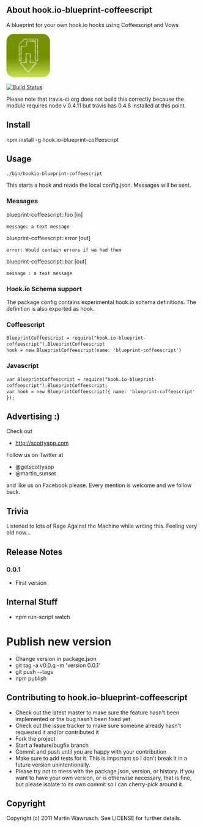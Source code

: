 ## About hook.io-blueprint-coffeescript

A blueprint for your own hook.io hooks using Coffeescript and Vows

![BlueprintCoffeescript Icon](http://github.com/scottyapp/hook.io-blueprint-coffeescript/raw/master/assets/blueprint-coffeescript114x114.png)

[![Build Status](https://secure.travis-ci.org/scottyapp/hook.io-blueprint-coffeescript.png)](http://travis-ci.org/scottyapp/hook.io-blueprint-coffeescript.png)

Please note that travis-ci.org does not build this correctly because the module requires node v 0.4.11 but travis has 0.4.8 installed at this point.

## Install

npm install -g hook.io-blueprint-coffeescript

## Usage

	./bin/hookio-blueprint-coffeescript 

This starts a hook and reads the local config.json. Messages will be sent.

### Messages

blueprint-coffeescript::foo [in]

	message: a text message
	
blueprint-coffeescript::error [out]

	error: Would contain errors if we had them
	
blueprint-coffeescript::bar [out]

	message : a text message

### Hook.io Schema support 

The package config contains experimental hook.io schema definitions. The definition is also exported as hook.

### Coffeescript

	BlueprintCoffeescript = require("hook.io-blueprint-coffeescript").BlueprintCoffeescript
	hook = new BlueprintCoffeescript(name: 'blueprint-coffeescript')
 
### Javascript

	var BlueprintCoffeescript = require("hook.io-blueprint-coffeescript").BlueprintCoffeescript;
	var hook = new BlueprintCoffeescript({ name: 'blueprint-coffeescript' });

## Advertising :)

Check out 

* http://scottyapp.com

Follow us on Twitter at 

* @getscottyapp
* @martin_sunset

and like us on Facebook please. Every mention is welcome and we follow back.

## Trivia

Listened to lots of Rage Against the Machine while writing this. Feeling very old now...

## Release Notes


### 0.0.1

* First version

## Internal Stuff

* npm run-script watch

# Publish new version

* Change version in package.json
* git tag -a v0.0.q -m 'version 0.0.1'
* git push --tags
* npm publish

## Contributing to hook.io-blueprint-coffeescript
 
* Check out the latest master to make sure the feature hasn't been implemented or the bug hasn't been fixed yet
* Check out the issue tracker to make sure someone already hasn't requested it and/or contributed it
* Fork the project
* Start a feature/bugfix branch
* Commit and push until you are happy with your contribution
* Make sure to add tests for it. This is important so I don't break it in a future version unintentionally.
* Please try not to mess with the package.json, version, or history. If you want to have your own version, or is otherwise necessary, that is fine, but please isolate to its own commit so I can cherry-pick around it.

## Copyright

Copyright (c) 2011 Martin Wawrusch. See LICENSE for
further details.


